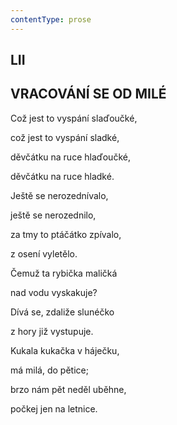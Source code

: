 ```yaml
---
contentType: prose
---
```


## LII  

## VRACOVÁNÍ SE OD MILÉ

Což jest to vyspání slaďoučké,  

což jest to vyspání sladké,

děvčátku na ruce hlaďoučké,

děvčátku na ruce hladké.

Ještě se nerozednívalo,

ještě se nerozednilo,

za tmy to ptáčátko zpívalo,

z osení vyletělo.

Čemuž ta rybička maličká

nad vodu vyskakuje?

Dívá se, zdaliže slunéčko

z hory již vystupuje.

Kukala kukačka v háječku,

má milá, do pětice;

brzo nám pět neděl uběhne,

počkej jen na letnice.
